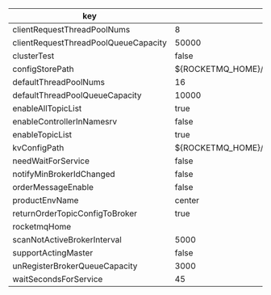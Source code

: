|key|value|
|---|---|
|clientRequestThreadPoolNums|8|
|clientRequestThreadPoolQueueCapacity|50000|
|clusterTest|false|
|configStorePath|${ROCKETMQ_HOME}/namesrv/namesrv.properties|
|defaultThreadPoolNums|16|
|defaultThreadPoolQueueCapacity|10000|
|enableAllTopicList|true|
|enableControllerInNamesrv|false|
|enableTopicList|true|
|kvConfigPath|${ROCKETMQ_HOME}/namesrv/kvConfig.json|
|needWaitForService|false|
|notifyMinBrokerIdChanged|false|
|orderMessageEnable|false|
|productEnvName|center|
|returnOrderTopicConfigToBroker|true|
|rocketmqHome||
|scanNotActiveBrokerInterval|5000|
|supportActingMaster|false|
|unRegisterBrokerQueueCapacity|3000|
|waitSecondsForService|45|
